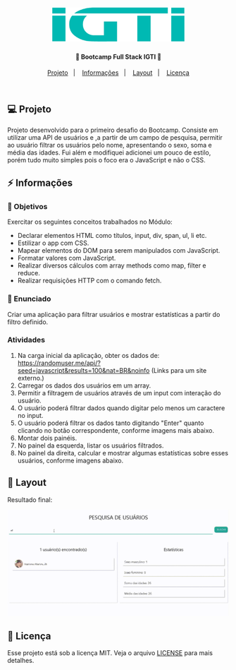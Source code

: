 <h1 align="center">
    <img alt="IGTI DESAFIO 1" title="#igti" src="https://github.com/ChristySchott/bootcamp-igti-desafio1/blob/master/images.png" width="300px" />
</h1>

<h4 align="center">
  🚀 Bootcamp Full Stack IGTI 🚀
</h4>

<p align="center">
<a href="#-projeto">Projeto</a>&nbsp;&nbsp;&nbsp;|&nbsp;&nbsp;&nbsp;
  <a href="#rocket-informacoes">Informações</a>&nbsp;&nbsp;&nbsp;|&nbsp;&nbsp;&nbsp;  
  <a href="#-layout">Layout</a>&nbsp;&nbsp;&nbsp;|&nbsp;&nbsp;&nbsp;
  <a href="#memo-licença">Licença</a>
</p>

<br>

## 💻 Projeto

Projeto desenvolvido para o primeiro desafio do Bootcamp. Consiste em utilizar uma API de usuários e ,a partir de um campo de pesquisa, permitir ao usuário filtrar os usuários pelo nome, apresentando o sexo, soma e média das idades. Fui além e modifiquei adicionei um pouco de estilo, porém tudo muito simples pois o foco era o JavaScript e não o CSS.

## :zap: Informações

### :dart: Objetivos 

Exercitar os seguintes conceitos trabalhados no Módulo:

- Declarar elementos HTML como títulos, input, div, span, ul, li etc.
- Estilizar o app com CSS.
- Mapear elementos do DOM para serem manipulados com JavaScript.
- Formatar valores com JavaScript.
- Realizar diversos cálculos com array methods como map, filter e reduce.
- Realizar requisições HTTP com o comando fetch.

### :loudspeaker: Enunciado 

Criar uma aplicação para filtrar usuários e mostrar estatísticas a partir do filtro definido.

### Atividades 

1. Na carga inicial da aplicação, obter os dados de: https://randomuser.me/api/?seed=javascript&results=100&nat=BR&noinfo (Links para um site externo.)
2. Carregar os dados dos usuários em um array.
3. Permitir a filtragem de usuários através de um input com interação do usuário.
4. O usuário poderá filtrar dados quando digitar pelo menos um caractere no input.
5. O usuário poderá filtrar os dados tanto digitando "Enter" quanto clicando no botão correspondente, conforme imagens mais abaixo.
6. Montar dois painéis.
7. No painel da esquerda, listar os usuários filtrados.
8. No painel da direita, calcular e mostrar algumas estatísticas sobre esses usuários, conforme imagens abaixo.

## 🎨 Layout

Resultado final: 


![Layout Projeto](https://github.com/ChristySchott/bootcamp-igti-desafio2/blob/master/gif.gif)

## :memo: Licença

Esse projeto está sob a licença MIT. Veja o arquivo [LICENSE](LICENSE.md) para mais detalhes.

